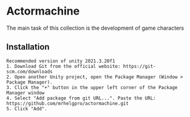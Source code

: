 # Actormachine
 
 The main task of this collection is the development of game characters
 
## Installation
	Recommended version of unity 2021.3.20f1
	1. Download Git from the official website: https://git-scm.com/downloads
	2. Open another Unity project, open the Package Manager (Window > Package Manager). 
	3. Click the "+" button in the upper left corner of the Package Manager window
	4. Select "Add package from git URL...". Paste the URL:
	https://github.com/mrhelgpro/actormachine.git
	5. Click "Add".
